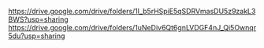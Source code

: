https://drive.google.com/drive/folders/1l_b5rHSpiE5qSDRVmasDU5z9zakL3BWS?usp=sharing
https://drive.google.com/drive/folders/1uNeDiv6Qt6gnLVDGF4nJ_Qi5Ownqr5du?usp=sharing
